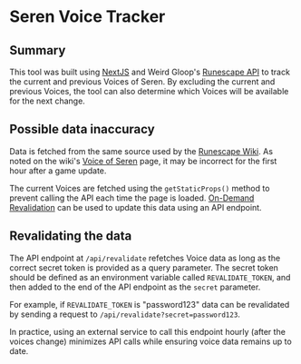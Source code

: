 # Seren Voice Tracker
## Summary
This tool was built using [NextJS](https://nextjs.org/) and Weird Gloop's [Runescape API](https://api.weirdgloop.org/) to track the current and previous Voices of Seren.  By excluding the current and previous Voices, the tool can also determine which Voices will be available for the next change.

## Possible data inaccuracy
Data is fetched from the same source used by the [Runescape Wiki](https://runescape.wiki/).  As noted on the wiki's [Voice of Seren](https://runescape.wiki/w/Voice_of_Seren) page, it may be incorrect for the first hour after a game update.

The current Voices are fetched using the `getStaticProps()` method to prevent calling the API each time the page is loaded.  [On-Demand Revalidation](https://nextjs.org/docs/basic-features/data-fetching/incremental-static-regeneration) can be used to update this data using an API endpoint.

## Revalidating the data
The API endpoint at `/api/revalidate` refetches Voice data as long as the correct secret token is provided as a query parameter.  The secret token should be defined as an environment variable called `REVALIDATE_TOKEN`, and then added to the end of the API endpoint as the `secret` parameter.

For example, if `REVALIDATE_TOKEN` is "password123" data can be revalidated by sending a request to `/api/revalidate?secret=password123`.

In practice, using an external service to call this endpoint hourly (after the voices change) minimizes API calls while ensuring voice data remains up to date.